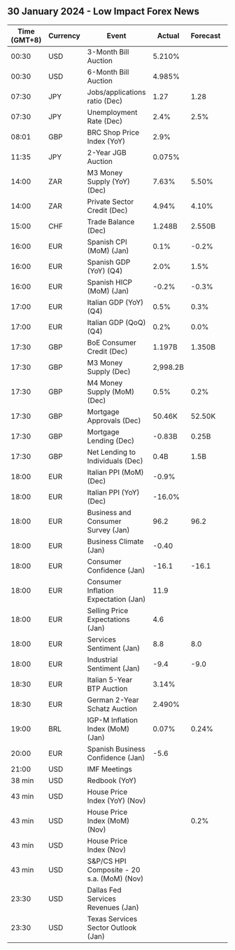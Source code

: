## 30 January 2024 - Low Impact Forex News

| Time (GMT+8) | Currency | Event | Actual | Forecast | Previous |
|------|----------|-------|--------|----------|----------|
| 00:30 | USD | 3-Month Bill Auction | 5.210% |  | 5.225% |
| 00:30 | USD | 6-Month Bill Auction | 4.985% |  | 5.020% |
| 07:30 | JPY | Jobs/applications ratio (Dec) | 1.27 | 1.28 | 1.28 |
| 07:30 | JPY | Unemployment Rate (Dec) | 2.4% | 2.5% | 2.5% |
| 08:01 | GBP | BRC Shop Price Index (YoY) | 2.9% |  | 4.3% |
| 11:35 | JPY | 2-Year JGB Auction | 0.075% |  | 0.064% |
| 14:00 | ZAR | M3 Money Supply (YoY) (Dec) | 7.63% | 5.50% | 5.46% |
| 14:00 | ZAR | Private Sector Credit (Dec) | 4.94% | 4.10% | 3.84% |
| 15:00 | CHF | Trade Balance (Dec) | 1.248B | 2.550B | 3.833B |
| 16:00 | EUR | Spanish CPI (MoM) (Jan) | 0.1% | -0.2% | 0.0% |
| 16:00 | EUR | Spanish GDP (YoY) (Q4) | 2.0% | 1.5% | 1.9% |
| 16:00 | EUR | Spanish HICP (MoM) (Jan) | -0.2% | -0.3% | 0.0% |
| 17:00 | EUR | Italian GDP (YoY) (Q4) | 0.5% | 0.3% | 0.1% |
| 17:00 | EUR | Italian GDP (QoQ) (Q4) | 0.2% | 0.0% | 0.1% |
| 17:30 | GBP | BoE Consumer Credit (Dec) | 1.197B | 1.350B | 2.058B |
| 17:30 | GBP | M3 Money Supply (Dec) | 2,998.2B |  | 2,983.1B |
| 17:30 | GBP | M4 Money Supply (MoM) (Dec) | 0.5% | 0.2% | -0.1% |
| 17:30 | GBP | Mortgage Approvals (Dec) | 50.46K | 52.50K | 49.31K |
| 17:30 | GBP | Mortgage Lending (Dec) | -0.83B | 0.25B | 0.01B |
| 17:30 | GBP | Net Lending to Individuals (Dec) | 0.4B | 1.5B | 2.1B |
| 18:00 | EUR | Italian PPI (MoM) (Dec) | -0.9% |  | -1.1% |
| 18:00 | EUR | Italian PPI (YoY) (Dec) | -16.0% |  | -12.8% |
| 18:00 | EUR | Business and Consumer Survey (Jan) | 96.2 | 96.2 | 96.3 |
| 18:00 | EUR | Business Climate (Jan) | -0.40 |  | -0.50 |
| 18:00 | EUR | Consumer Confidence (Jan) | -16.1 | -16.1 | -15.1 |
| 18:00 | EUR | Consumer Inflation Expectation (Jan) | 11.9 |  | 10.5 |
| 18:00 | EUR | Selling Price Expectations (Jan) | 4.6 |  | 3.6 |
| 18:00 | EUR | Services Sentiment (Jan) | 8.8 | 8.0 | 8.4 |
| 18:00 | EUR | Industrial Sentiment (Jan) | -9.4 | -9.0 | -9.6 |
| 18:30 | EUR | Italian 5-Year BTP Auction | 3.14% |  | 3.61% |
| 18:30 | EUR | German 2-Year Schatz Auction | 2.490% |  | 2.440% |
| 19:00 | BRL | IGP-M Inflation Index (MoM) (Jan) | 0.07% | 0.24% | 0.74% |
| 20:00 | EUR | Spanish Business Confidence (Jan) | -5.6 |  | -6.7 |
| 21:00 | USD | IMF Meetings |  |  |  |
| 38 min | USD | Redbook (YoY) |  |  | 5.2% |
| 43 min | USD | House Price Index (YoY) (Nov) |  |  | 6.3% |
| 43 min | USD | House Price Index (MoM) (Nov) |  | 0.2% | 0.3% |
| 43 min | USD | House Price Index (Nov) |  |  | 416.3 |
| 43 min | USD | S&P/CS HPI Composite - 20 s.a. (MoM) (Nov) |  |  | 0.6% |
| 23:30 | USD | Dallas Fed Services Revenues (Jan) |  |  | 4.3 |
| 23:30 | USD | Texas Services Sector Outlook (Jan) |  |  | -8.7 |
